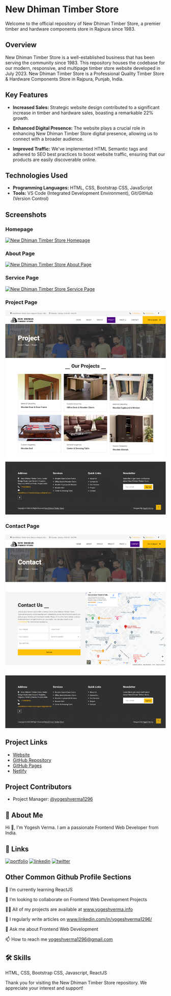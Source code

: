 # New Dhiman Timber Store

Welcome to the official repository of New Dhiman Timber Store, a premier timber and hardware components store in Rajpura since 1983.

## Overview

New Dhiman Timber Store is a well-established business that has been serving the community since 1983. This repository houses the codebase for our modern, responsive, and multipage timber store website developed in July 2023. New Dhiman Timber Store is a Professional Quality Timber Store & Hardware Components Store in Rajpura, Punjab, India.

## Key Features

- **Increased Sales:** Strategic website design contributed to a significant increase in timber and hardware sales, boasting a remarkable 22% growth.

- **Enhanced Digital Presence:** The website plays a crucial role in enhancing New Dhiman Timber Store digital presence, allowing us to connect with a broader audience.

- **Improved Traffic:** We've implemented HTML Semantic tags and adhered to SEO best practices to boost website traffic, ensuring that our products are easily discoverable online.

## Technologies Used

- **Programming Languages:** HTML, CSS, Bootstrap CSS, JavaScript
- **Tools:** VS Code (Integrated Development Environment), Git/GitHub (Version Control)

## Screenshots
### Homepage
[![New Dhiman Timber Store Homepage](https://github.com/yogeshverma1296/newdhimantimberstore/blob/main/readme/homepage.png?raw=true)](https://newdhimantimberstore.com/)

### About Page
[![New Dhiman Timber Store About Page](https://github.com/yogeshverma1296/newdhimantimberstore/blob/main/readme/about.png?raw=true)](https://newdhimantimberstore.com/about)

### Service Page
[![New Dhiman Timber Store Service Page](https://github.com/yogeshverma1296/newdhimantimberstore/blob/main/readme/services.png?raw=true)](https://newdhimantimberstore.com/service)

### Project Page
[![New Dhiman Timber Store Project Page](https://github.com/yogeshverma1296/newdhimantimberstore/blob/main/readme/project.png?raw=true)](https://newdhimantimberstore.com/project)

### Contact Page
[![New Dhiman Timber Store Contact Page](https://github.com/yogeshverma1296/newdhimantimberstore/blob/main/readme/contact.png?raw=true)](https://newdhimantimberstore.com/contact)

## Project Links

- [Website](https://newdhimantimberstore.com/) 
- [GitHub Repository](https://github.com/yogeshverma1296/newdhimantimberstore/)
- [GitHub Pages](https://yogeshverma1296.github.io/newdhimantimberstore/)
- [Netlify](https://newdhimantimberstore.netlify.app/)

## Project Contributors

- Project Manager: [@yogeshverma1296](https://github.com/yogeshverma1296)

## 🚀 About Me
Hi 👋, I'm Yogesh Verma. I am a passionate Frontend Web Developer from India.


## 🔗 Links
[![portfolio](https://img.shields.io/badge/my_portfolio-000?style=for-the-badge&logo=ko-fi&logoColor=white)](http://yogeshverma.info/)
[![linkedin](https://img.shields.io/badge/linkedin-0A66C2?style=for-the-badge&logo=linkedin&logoColor=white)](https://www.linkedin.com/in/yogeshverma1296/)
[![twitter](https://img.shields.io/badge/twitter-1DA1F2?style=for-the-badge&logo=twitter&logoColor=white)](https://twitter.com/YogeshVerma1296)



## Other Common Github Profile Sections
🌱 I’m currently learning ReactJS

👯 I’m looking to collaborate on Frontend Web Development Projects

👨‍💻 All of my projects are available at www.yogeshverma.info

📝 I regularly write articles on www.linkedin.com/in/yogeshverma1296/

💬 Ask me about Frontend Web Development

📫 How to reach me yogeshverma1296@gmail.com


## 🛠 Skills
HTML, CSS, Bootstrap CSS, Javascript, ReactJS


Thank you for visiting the New Dhiman Timber Store repository. We appreciate your interest and support!
